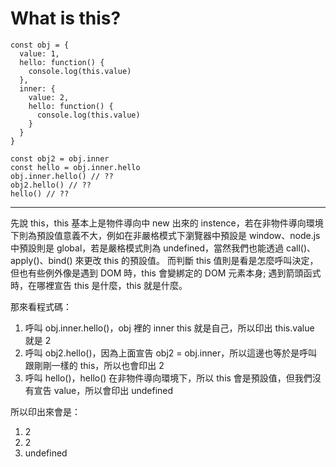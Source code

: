 # What is this?
```
const obj = {
  value: 1,
  hello: function() {
    console.log(this.value)
  },
  inner: {
    value: 2,
    hello: function() {
      console.log(this.value)
    }
  }
}
  
const obj2 = obj.inner
const hello = obj.inner.hello
obj.inner.hello() // ??
obj2.hello() // ??
hello() // ??
```

----


先說 this，this 基本上是物件導向中 new 出來的 instence，若在非物件導向環境下則為預設值意義不大，例如在非嚴格模式下瀏覽器中預設是 window、node.js 中預設則是 global，若是嚴格模式則為 undefined，當然我們也能透過 call()、apply()、bind() 來更改 this 的預設值。
而判斷 this 值則是看是怎麼呼叫決定，但也有些例外像是遇到 DOM 時，this 會變綁定的 DOM 元素本身; 遇到箭頭函式時，在哪裡宣告 this 是什麼，this 就是什麼。

那來看程式碼：
1. 呼叫 obj.inner.hello()，obj 裡的 inner this 就是自己，所以印出 this.value 就是 2
2. 呼叫 obj2.hello()，因為上面宣告 obj2 = obj.inner，所以這邊也等於是呼叫跟剛剛一樣的 this，所以也會印出 2
3. 呼叫 hello()，hello() 在非物件導向環境下，所以 this 會是預設值，但我們沒有宣告 value，所以會印出 undefined



所以印出來會是：

1. 2
2. 2
3. undefined
